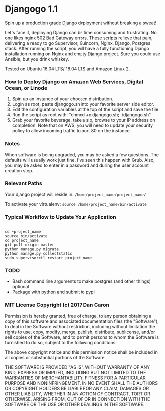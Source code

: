 # Djangogo 1.1
Spin up a production grade Django deployment without breaking a sweat!

Let's face it, deploying Django can be time consuming and frustrating. No one likes nginx 502 Bad Gateway errors. These scripts relieve that pain, delivering a ready to go Supervisor, Guincorn, Nginx, Django, Postgres stack. After running the script, you will have a fully functioning Django installation running on Nginx and empty Django project. Sure you could use Ansible, but you drink whiskey.

Tested on Ubuntu 16.04 LTS/ 18.04 LTS and Amazon Linux 2.

### How to Deploy Django on Amazon Web Services, Digital Ocean, or Linode

1. Spin up an instance of your choosen distribution.
2. Login as root, paste djangogo.sh into your favorite server side editor.
3. Edit the configuration variables at the top of the script and save the file.
4. Run the script as root with: "chmod +x djangogo.sh; ./djangogo.sh"
5. Grab your favorite beverage, take a sip, browse to your IP address on completion. Note that on AWS, you will need to update your security policy to allow incoming traffic to port 80 on the instance.

### Notes
When software is being upgraded, you may be asked a few questions. The defaults will usually work just fine. I've seen this happen with Grub. Also, you may be asked to enter in a password and during the user account creation step. 

### Relevant Paths

Your django project will reside in:
`/home/project_name/project_name/`

To activate your virtualenv:
`source /home/project_name/bin/activate`

### Typical Workflow to Update Your Application

~~~~

cd ~project_name
source bin/activate
cd project_name
git pull origin master
python manage.py migrate
python manage.py collectstatic
sudo supervisorctl restart project_name
~~~~

### TODO

* Bash command line arguments to make postgres (and other things) optional
* Package with python and submit to pypi

### MIT License Copyright (c) 2017 Dan Caron

Permission is hereby granted, free of charge, to any person obtaining a copy
of this software and associated documentation files (the "Software"), to deal
in the Software without restriction, including without limitation the rights
to use, copy, modify, merge, publish, distribute, sublicense, and/or sell
copies of the Software, and to permit persons to whom the Software is
furnished to do so, subject to the following conditions:

The above copyright notice and this permission notice shall be included in all
copies or substantial portions of the Software.

THE SOFTWARE IS PROVIDED "AS IS", WITHOUT WARRANTY OF ANY KIND, EXPRESS OR
IMPLIED, INCLUDING BUT NOT LIMITED TO THE WARRANTIES OF MERCHANTABILITY,
FITNESS FOR A PARTICULAR PURPOSE AND NONINFRINGEMENT. IN NO EVENT SHALL THE
AUTHORS OR COPYRIGHT HOLDERS BE LIABLE FOR ANY CLAIM, DAMAGES OR OTHER
LIABILITY, WHETHER IN AN ACTION OF CONTRACT, TORT OR OTHERWISE, ARISING FROM,
OUT OF OR IN CONNECTION WITH THE SOFTWARE OR THE USE OR OTHER DEALINGS IN THE
SOFTWARE.